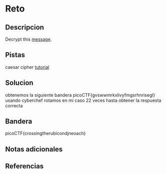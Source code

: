 # Reto


## Descripcion
Decrypt this [message](https://jupiter.challenges.picoctf.org/static/7d707a443e95054dc4cf30b1d9522ef0/ciphertext).
## Pistas
caesar cipher [tutorial](https://learncryptography.com/classical-encryption/caesar-cipher)

## Solucion
obtenemos la siguiente bandera picoCTF{gvswwmrkxlivyfmgsrhnrisegl}  
usando cyberchef rotamos en mi caso 22 veces hasta obtener la respuesta correcta
## Bandera
picoCTF{crossingtherubicondjneoach}
## Notas adicionales


## Referencias
